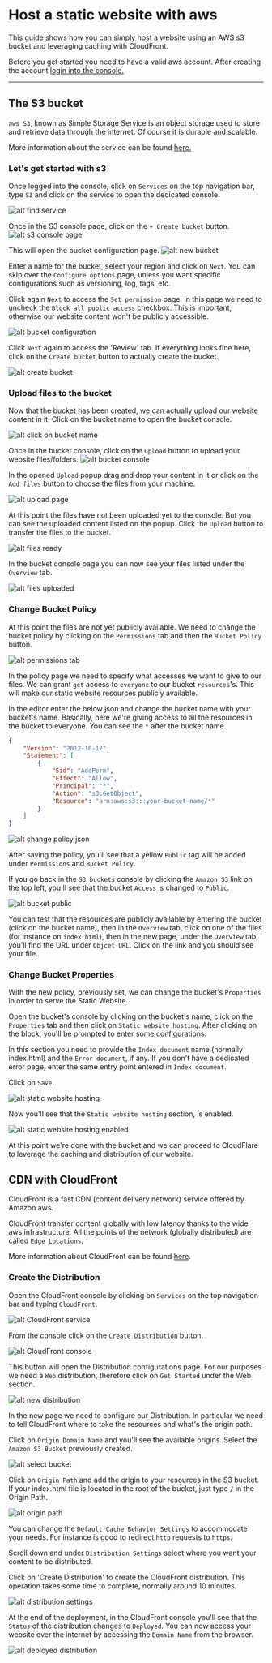 # Host a static website with aws

This guide shows how you can simply host a website using an AWS s3 bucket and leveraging caching with CloudFront.

Before you get started you need to have a valid aws account. After creating the account [login into the console.](https://console.aws.amazon.com/console/home)

___

## The S3 bucket
`aws S3`, known as Simple Storage Service is an object storage used to store and retrieve data through the internet. Of course it is durable and scalable.

More information about the service can be found [here.](https://aws.amazon.com/s3/faqs/)

### Let's get started with s3
Once logged into the console, click on `Services` on the top navigation bar, type `S3` and click on the service to open the dedicated console.

![alt find service](/images/s3/find-s3-service.png)

Once in the S3 console page, click on the `+ Create bucket` button.
![alt s3 console page](/images/s3/s3-home.jpg)

This will open the bucket configuration page.
![alt new bucket](/images/s3/new-bucket.png)

Enter a name for the bucket, select your region and click on `Next`. You can skip over the `Configure options` page, unless you want specific configurations such as versioning, log, tags, etc.

Click again `Next` to access the `Set permission` page. In this page we need to uncheck the `Block all public access` checkbox. This is important, otherwise our website content won't be publicly accessible.

![alt bucket configuration](/images/s3/bucket-permissions.png)

Click `Next` again to access the 'Review' tab. If everything looks fine here, click on the `Create bucket` button to actually create the bucket.

![alt create bucket](/images/s3/create-bucket.png)

### Upload files to the bucket
Now that the bucket has been created, we can actually upload our website content in it.
Click on the bucket name to open the bucket console.

![alt click on bucket name](/images/s3/click-on-bucket.png)

Once in the bucket console, click on the `Upload` button to upload your website files/folders.
![alt bucket console](/images/s3/bucket-console.png)

In the opened `Upload` popup drag and drop your content in it or click on the `Add files` button to choose the files from your machine.

![alt upload page](/images/s3/upload-page.png)

At this point the files have not been uploaded yet to the console. But you can see the uploaded content listed on the popup. Click the `Upload` button to transfer the files to the bucket.

![alt files ready](/images/s3/files-ready.png)

In the bucket console page you can now see your files listed under the `Overview` tab.

![alt files uploaded](/images/s3/overview-tab.png)

### Change Bucket Policy

At this point the files are not yet publicly available. We need to change the bucket policy by clicking on the `Permissions` tab and then the `Bucket Policy` button.

![alt permissions tab](/images/s3/bucket-policy-tab.png)

In the policy page we need to specify what accesses we want to give to our files. We can grant `get` access to `everyone` to our bucket `resources`'s. This will make our static website resources publicly available.

In the editor enter the below json and change the bucket name with your bucket's name. Basically, here we're giving access to all the resources in the bucket to everyone. You can see the `*` after the bucket name.

```json
{
    "Version": "2012-10-17",
    "Statement": [
        {
            "Sid": "AddPerm",
            "Effect": "Allow",
            "Principal": "*",
            "Action": "s3:GetObject",
            "Resource": "arn:aws:s3:::your-bucket-name/*"
        }
    ]
}
```
![alt change policy json](/images/s3/change-policy-json.png)

After saving the policy, you'll see that a yellow `Public` tag will be added under `Permissions` and `Bucket Policy`.

If you go back in the `S3 buckets` console by clicking the `Amazon S3` link on the top left, you'll see that the bucket `Access` is changed to `Public`.

![alt bucket public](/images/s3/access-public.png)

You can test that the resources are publicly available by entering the bucket (click on the bucket name), then in the `Overview` tab, click on one of the files (for instance on `index.html`), then in the new page, under the `Overview` tab, you'll find the URL under `Objcet URL`. Click on the link and you should see your file.


### Change Bucket Properties
With the new policy, previously set, we can change the bucket's `Properties` in order to serve the Static Website.

Open the bucket's console by clicking on the bucket's name, click on the `Properties` tab and then click on `Static website hosting`. After clicking on the block, you'll be prompted to enter some configurations.

In this section you need to provide the `Index document` name (normally index.html) and the `Error document`, if any. If you don't have a dedicated error page, enter the same entry point entered in `Index document`.

Click on `Save`.

![alt static website hosting](/images/s3/hosting-configuration.png)



Now you'll see that the `Static website hosting` section, is enabled.

![alt static website hosting enabled](/images/s3/bucket-hosting.png)

At this point we're done with the bucket and we can proceed to CloudFlare to leverage the caching and distribution of our website.

## CDN with CloudFront
CloudFront is a fast CDN (content delivery network) service offered by Amazon aws.

CloudFront transfer content globally with low latency thanks to the wide aws infrastructure. All the points of the network (globally distributed) are called `Edge Locations`.

More information about CloudFront can be found [here](https://aws.amazon.com/cloudfront/?nc2=type_a).

### Create the Distribution
Open the CloudFront console by clicking on `Services` on the top navigation bar and typing `CloudFront`.

![alt CloudFront service](/images/cloudFront/cloud-front-service.png)

From the console click on the `Create Distribution` button.

![alt CloudFront console](/images/cloudFront/cloudFront-home.png)

This button will open the Distribution configurations page. For our purposes we need a `Web` distribution, therefore click on `Get Started` under the Web section.

![alt new distribution](/images/cloudFront/new-distribution-home.png)

In the new page we need to configure our Distribution. In particular we need to tell CloudFront where to take the resources and what's the origin path.

Click on `Origin Domain Name` and you'll see the available origins. Select the `Amazon S3 Bucket` previously created.

![alt select bucket](/images/cloudFront/select-bucket.png)

Click on `Origin Path` and add the origin to your resources in the S3 bucket. If your index.html file is located in the root of the bucket, just type `/` in the Origin Path.

![alt origin path](/images/cloudFront/origin-path.png)


You can change the `Default Cache Behavior Settings` to accommodate your needs. For instance is good to redirect `http` requests to `https`.

Scroll down and under `Distribution Settings` select where you want your content to be distributed.

Click on 'Create Distribution' to create the CloudFront distribution. This operation takes some time to complete, normally around 10 minutes.

![alt distribution settings](/images/cloudFront/distribution-settings.png)

At the end of the deployment, in the CloudFront console you'll see that the `Status` of the distribution changes to `Deployed`.
You can now access your website over the internet by accessing the `Domain Name` from the browser.

 ![alt deployed distribution](/images/cloudFront/deployed-distribution.png)
